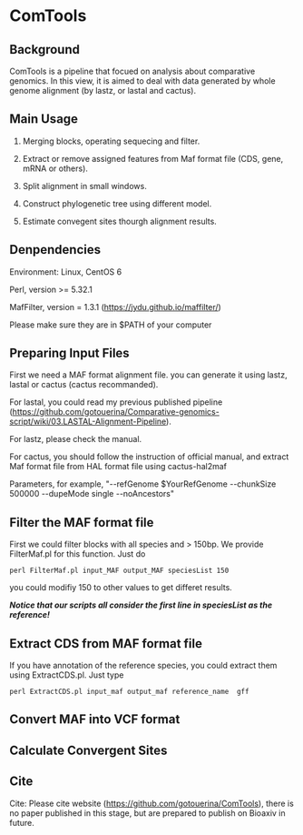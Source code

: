 # ComTools

## Background

ComTools is a pipeline that focued on analysis about comparative genomics. In this view, it is aimed to deal with data generated by whole genome alignment (by lastz, or lastal and cactus).

##  Main Usage

1. Merging blocks, operating sequecing and filter.

2. Extract or remove assigned features from Maf format file (CDS, gene, mRNA or others).

3. Split alignment in small windows.

4. Construct phylogenetic tree using different model.

5. Estimate convegent sites thourgh alignment results.

## Denpendencies
Environment: Linux, CentOS 6

Perl, version >= 5.32.1

MafFilter, version = 1.3.1 (https://jydu.github.io/maffilter/)

Please make sure they are in $PATH of your computer

##  Preparing Input Files

First we need a MAF format alignment file. you can generate it using lastz, lastal or cactus (cactus recommanded).

For lastal, you could read my previous published pipeline (https://github.com/gotouerina/Comparative-genomics-script/wiki/03.LASTAL-Alignment-Pipeline). 

For lastz, please check the manual.

For cactus, you should follow the instruction of official manual, and extract Maf format file from HAL format file using cactus-hal2maf 

Parameters, for example, "--refGenome $YourRefGenome --chunkSize 500000  --dupeMode single --noAncestors"

## Filter the MAF format file

First we could filter blocks with all species and > 150bp. We provide FilterMaf.pl for this function. Just do

    perl FilterMaf.pl input_MAF output_MAF speciesList 150

you could modifiy 150 to other values to get differet results. 

***Notice that our scripts all consider the first line in speciesList as the reference!***

## Extract CDS from MAF format file

If you have annotation of the reference species, you could extract them using ExtractCDS.pl. Just type

    perl ExtractCDS.pl input_maf output_maf reference_name  gff

## Convert MAF into VCF format

## Calculate Convergent Sites

## Cite
Cite: Please cite website (https://github.com/gotouerina/ComTools), there is no paper published in this stage, but are prepared to publish on Bioaxiv in future.
